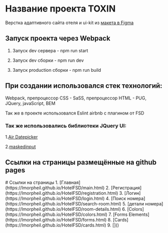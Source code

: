 <h1> Название проекта TOXIN</h1>

  Верстка адаптивного сайта отеля и ui-kit из [макета в Figma](https://www.figma.com/file/xorjGw6bbI9mK7fZAMebJu/FSD-frontend-education-program.-The-2nd-task-Copy)
<h2>Запуск проекта через Webpack</h2>

 1. Запуск dev сервера - npm run start
 
 2. Запуск dev сборки - npm run dev
 
 3. Запуск production сборки - npm run build
 <h2>При создании использовался стек технологий:</h2>
 
  Webpack, препроцессор CSS - SaSS, препроцессор HTML - PUG, JQuery, javaScript, BEM
  
  Так же в проекте использовался Eslint airbnb с плагином от FSD
  
 <h3>Так же использовались библиотеки JQuery UI:</h3>
 

 1.[Air Datepicker](https://github.com/t1m0n/air-datepicker)

 2.[maskedinput](https://github.com/digitalBush/jquery.maskedinput)
<h2>Ссылки на страницы размещённые на github pages</h2>
# Ссылки на страницы
1. [Главная](https://lmorpheil.github.io/HotelFSD/main.html)
2. [Регистрация](https://lmorpheil.github.io/HotelFSD/registration.html)
3. [Логин](https://lmorpheil.github.io/HotelFSD/login.html)
4. [Поиск номера](https://lmorpheil.github.io/HotelFSD/search-room.html)
5. [детали номера](https://lmorpheil.github.io/HotelFSD/room-details.html)
6. [Colors](https://lmorpheil.github.io/HotelFSD/colors.html)
7. [Forms Elements](https://lmorpheil.github.io/HotelFSD/forms.html)
8. [Cards](https://lmorpheil.github.io/HotelFSD/cards.html)
9. []()
